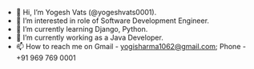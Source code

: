 - 👋 Hi, I’m Yogesh Vats (@yogeshvats0001).
- 👀 I’m interested in role of Software Development Engineer.
- 🌱 I’m currently learning Django, Python.
- 💞️ I’m currently working as a Java Developer.
- 📫 How to reach me on Gmail - yogisharma1062@gmail.com; Phone - +91 969 769 0001

<!---
yogeshvats0001/yogeshvats0001 is a ✨ special ✨ repository because its `README.md` (this file) appears on your GitHub profile.
You can click the Preview link to take a look at your changes.
--->
